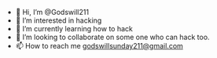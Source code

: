 - 👋 Hi, I’m @Godswill211
- 👀 I’m interested in hacking
- 🌱 I’m currently learning how to hack
- 💞️ I’m looking to collaborate on some one who can hack too.
- 📫 How to reach me godswillsunday211@gmail.com

<!---
Godswill211/Godswill211 is a ✨ special ✨ repository because its `README.md` (this file) appears on your GitHub profile.
You can click the Preview link to take a look at your changes.
--->
